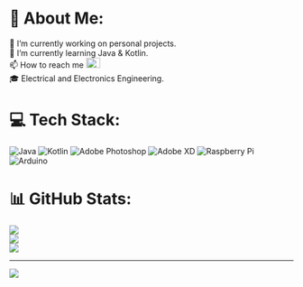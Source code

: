 # 💫 About Me:
🔭 I’m currently working on personal projects.<br>
🌱 I’m currently learning Java & Kotlin.<br>
📫 How to reach me  <a href="mailto:a.ayar94@gmail.com" target="_blank<"><img src="https://img.icons8.com/external-justicon-flat-justicon/64/000000/external-gmail-social-media-justicon-flat-justicon.png" width="25px" height="18px"/></a><br>
🎓 Electrical and Electronics Engineering.


# 💻 Tech Stack:
![Java](https://img.shields.io/badge/java-%23ED8B00.svg?style=for-the-badge&logo=java&logoColor=white) ![Kotlin](https://img.shields.io/badge/kotlin-%230095D5.svg?style=for-the-badge&logo=kotlin&logoColor=white) ![Adobe Photoshop](https://img.shields.io/badge/adobephotoshop-%2331A8FF.svg?style=for-the-badge&logo=adobephotoshop&logoColor=white) ![Adobe XD](https://img.shields.io/badge/Adobe%20XD-470137?style=for-the-badge&logo=Adobe%20XD&logoColor=#FF61F6) ![Raspberry Pi](https://img.shields.io/badge/-RaspberryPi-C51A4A?style=for-the-badge&logo=Raspberry-Pi) ![Arduino](https://img.shields.io/badge/-Arduino-00979D?style=for-the-badge&logo=Arduino&logoColor=white)
# 📊 GitHub Stats:
![](https://github-readme-stats.vercel.app/api?username=AAyar94&theme=swift&hide_border=false&include_all_commits=true&count_private=true)<br/>
![](https://github-readme-streak-stats.herokuapp.com/?user=AAyar94&theme=swift&hide_border=false)<br/>
![](https://github-readme-stats.vercel.app/api/top-langs/?username=AAyar94&theme=swift&hide_border=false&include_all_commits=true&count_private=true&layout=compact)

---
[![](https://visitcount.itsvg.in/api?id=AAyar94&icon=3&color=2)]()
